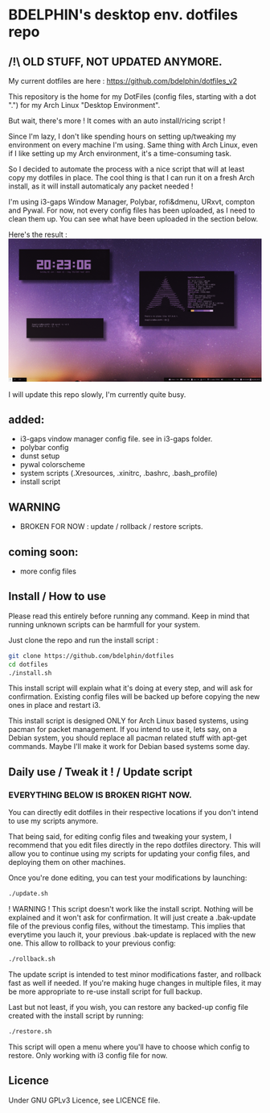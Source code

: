 # BDELPHIN's desktop env. dotfiles repo

## /!\ OLD STUFF, NOT UPDATED ANYMORE.
My current dotfiles are here : https://github.com/bdelphin/dotfiles_v2

This repository is the home for my DotFiles (config files, starting with a dot ".") for my Arch Linux "Desktop Environment". 

But wait, there's more ! It comes with an auto install/ricing script !

Since I'm lazy, I don't like spending hours on setting up/tweaking my environment on every machine I'm using. Same thing with Arch Linux, even if I like setting up my Arch environment, it's a time-consuming task. 

So I decided to automate the process with a nice script that will at least copy my dotfiles in place. The cool thing is that I can run it on a fresh Arch install, as it will install automaticaly any packet needed !

I'm using i3-gaps Window Manager, Polybar, rofi&dmenu, URxvt, compton and Pywal. For now, not every config files has been uploaded, as I need to clean them up. You can see what have been uploaded in the section below.

Here's the result :
![screenshot](screenshot.png?raw=true "Screenshot")

I will update this repo slowly, I'm currently quite busy.

## added:
- i3-gaps vindow manager config file. see in i3-gaps folder.
- polybar config
- dunst setup
- pywal colorscheme
- system scripts (.Xresources, .xinitrc, .bashrc, .bash_profile)
- install script

## WARNING
- BROKEN FOR NOW : update / rollback / restore scripts.

## coming soon:
- more config files

## Install / How to use

Please read this entirely before running any command.
Keep in mind that running unknown scripts can be harmfull for your system.

Just clone the repo and run the install script :
```bash
git clone https://github.com/bdelphin/dotfiles
cd dotfiles
./install.sh
```
This install script will explain what it's doing at every step, and will ask for confirmation.
Existing config files will be backed up before copying the new ones in place and restart i3.

This install script is designed ONLY for Arch Linux based systems, using pacman for packet management.
If you intend to use it, lets say, on a Debian system, you should replace all pacman related stuff with apt-get commands. 
Maybe I'll make it work for Debian based systems some day.

## Daily use / Tweak it ! / Update script

### EVERYTHING BELOW IS BROKEN RIGHT NOW.

You can directly edit dotfiles in their respective locations if you don't intend to use my scripts anymore.

That being said, for editing config files and tweaking your system, I recommend that you edit files directly in the repo dotfiles directory. This will allow you to continue using my scripts for updating your config files, and deploying them on other machines.

Once you're done editing, you can test your modifications by launching:
```bash
./update.sh
```
! WARNING ! This script doesn't work like the install script. Nothing will be explained and it won't ask for confirmation. It will just create a .bak-update file of the previous config files, without the timestamp. This implies that everytime you lauch it, your previous .bak-update is replaced with the new one.
This allow to rollback to your previous config:
```bash
./rollback.sh
```
The update script is intended to test minor modifications faster, and rollback fast as well if needed. If you're making huge changes in multiple files, it may be more appropriate to re-use install script for full backup.

Last but not least, if you wish, you can restore any backed-up config file created with the install script by running:
```bash
./restore.sh
```
This script will open a menu where you'll have to choose which config to restore. Only working with i3 config file for now.

## Licence 
Under GNU GPLv3 Licence, see LICENCE file.
